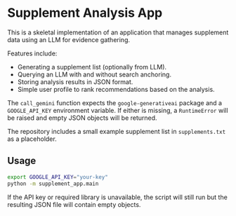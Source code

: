 # Supplement Analysis App

This is a skeletal implementation of an application that manages supplement data using an LLM for evidence gathering.

Features include:
- Generating a supplement list (optionally from LLM).
- Querying an LLM with and without search anchoring.
- Storing analysis results in JSON format.
- Simple user profile to rank recommendations based on the analysis.

The ``call_gemini`` function expects the ``google-generativeai`` package and a
``GOOGLE_API_KEY`` environment variable. If either is missing, a
``RuntimeError`` will be raised and empty JSON objects will be returned.

The repository includes a small example supplement list in `supplements.txt` as a placeholder.

## Usage

```bash
export GOOGLE_API_KEY="your-key"
python -m supplement_app.main
```

If the API key or required library is unavailable, the script will still run but the resulting JSON file will contain empty objects.
